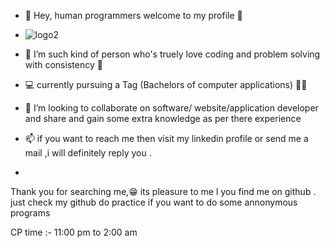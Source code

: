 - 👋 Hey, human programmers  welcome to my profile 🤖
- ![logo2](https://github.com/aniket-oo4/aniket-oo4/assets/118761872/28dc23f3-9605-43b7-a2ff-630a119c3743)

- 🧠 I’m  such kind of person who's truely love coding  and problem solving    with consistency 🔁
- 💻 currently pursuing a Tag (Bachelors of computer applications) 🧑‍🎓 
- 💞️ I’m looking to collaborate on software/ website/application developer and share and gain some  extra knowledge as per there experience 
- 📫 if  you want to reach me then  visit my linkedin profile or send me a  mail ,i will definitely reply you .
-  
Thank you for searching me,😁  its pleasure to me l you find me on github .  just check my github do practice if you want to do some annonymous programs

CP time :-  11:00 pm to 2:00 am 
<!---
aniket-oo4/aniket-oo4 is a ✨ special ✨ repository because its `README.md` (this file) appears on your GitHub profile.
You can click the Preview link to take a look at your changes.
--->

